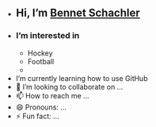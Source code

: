 - ## Hi, I’m [Bennet Schachler](Bennet.Schachler@sac.on.ca)
- ### I’m interested in
  - Hockey
  - Football
  - 
- I’m currently learning how to use GitHub
- 💞️ I’m looking to collaborate on ...
- 📫 How to reach me ...
- 😄 Pronouns: ...
- ⚡ Fun fact: ...

<!---
BennetSchchlr/BennetSchchlr is a ✨ special ✨ repository because its `README.md` (this file) appears on your GitHub profile.
You can click the Preview link to take a look at your changes.
--->

